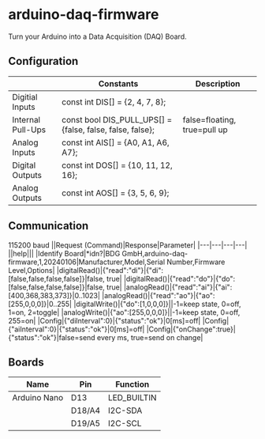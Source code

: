 # arduino-daq-firmware
Turn your Arduino into a Data Acquisition (DAQ) Board.

## Configuration
||Constants|Description|
|---|---|---|
|Digitial Inputs|const int DIS[] = {2, 4, 7, 8};||
|Internal Pull-Ups|const bool DIS_PULL_UPS[] = {false, false, false, false};|false=floating, true=pull up|
|Analog Inputs|const int AIS[] = {A0, A1, A6, A7};||
|Digital Outputs|const int DOS[] = {10, 11, 12, 16};||
|Analog Outputs|const int AOS[] = {3, 5, 6, 9};||

## Communication
115200 baud
||Request (Command)|Response|Parameter|
|---|---|---|---|
||help|||
|Identify Board|*idn?|BDG GmbH,arduino-daq-firmware,1,20240106|Manufacturer,Model,Serial Number,Firmware Level,Options|
|digitalRead()|{"read":"di"}|{"di":[false,false,false,false]}|false, true|
|digitalRead()|{"read":"do"}|{"do":[false,false,false,false]}|false, true|
|analogRead()|{"read":"ai"}|{"ai":[400,368,383,373]}|0..1023|
|analogRead()|{"read":"ao"}|{"ao":[255,0,0,0]}|0..255|
|digitalWrite()|{"do":[1,0,0,0]}||-1=keep state, 0=off, 1=on, 2=toggle|
|analogWrite()|{"ao":[255,0,0,0]}||-1=keep state, 0=off, 255=on|
|Config|{"diInterval":0}|{"status":"ok"}|0[ms]=off|
|Config|{"aiInterval":0}|{"status":"ok"}|0[ms]=off|
|Config|{"onChange":true}|{"status":"ok"}|false=send every ms, true=send on change|

## Boards
|Name|Pin|Function|
|---|---|---|
|Arduino Nano|D13|LED_BUILTIN|
||D18/A4|I2C-SDA|
||D19/A5|I2C-SCL|
